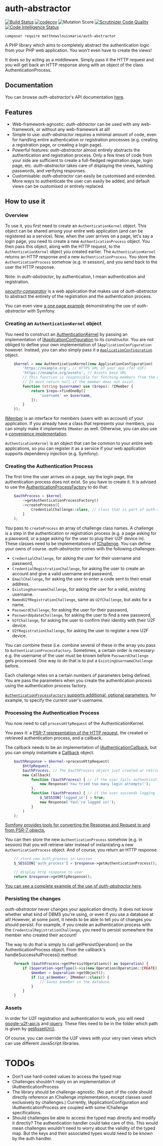 # auth-abstractor

[![Build Status](https://travis-ci.org/matthewslouismarie/auth-abstractor.svg?branch=master)](https://travis-ci.org/matthewslouismarie/auth-abstractor)
[![codecov](https://codecov.io/gh/matthewslouismarie/auth-abstractor/branch/master/graph/badge.svg)](https://codecov.io/gh/matthewslouismarie/auth-abstractor)
![Mutation Score](https://img.shields.io/badge/mutation%20score->70%25-brightgreen.svg)
[![Scrutinizer Code Quality](https://scrutinizer-ci.com/g/matthewslouismarie/auth-abstractor/badges/quality-score.png?b=master)](https://scrutinizer-ci.com/g/matthewslouismarie/auth-abstractor/?branch=master)
[![Code Intelligence Status](https://scrutinizer-ci.com/g/matthewslouismarie/auth-abstractor/badges/code-intelligence.svg?b=master)](https://scrutinizer-ci.com/code-intelligence)


    composer require matthewslouismarie/auth-abstractor


A PHP library which aims to completely abstract the authentication logic
from your PHP web application. You won't even have to create the views!

It does so by acting as a middleware. Simply pass it the HTTP request and you
will get back an HTTP response along with an object of the class
AuthenticationProcess.

## Documentation

You can browse _auth-abstractor_'s API documentation [here](https://matthewslouismarie.github.io).

## Features

 - Web-framework-agnostic: _auth-abtractor_ can be used with any web-framework,
 or without any web-framework at all!
 - Simple to use: _auth-abstractor_ requires a minimal amount of code, even for
 handling entire authentication or registration processes (e.g. creating a
 registration page, or creating a login page).
 - Powerful features: _auth-abstractor_ almost entirely abstracts the
 authentication and registration process. Only a few lines of code from your
 side are sufficient to create a full-fledged registration page, login page,
 etc. _auth-abstractor_ takes care of displaying the views, hashing passwords,
 and verifying responses.
 - Customisable: _auth-abstractor_ can easily be customised and extended. More
 ways to authenticate the user can easily be added, and default views can be
 customised or entirely replaced.

## How to use it

### Overview

To use it, you first need to create an `AuthenticationKernel` object. This
object can be shared among your entire web application (and can be registered as
a service). Now, when the user arrives on a page, let's say a login page, you
need to create a new `AuthenticationProcess` object. You then pass this object,
along with the HTTP request, to the `AuthenticationKernel` object you created
earlier.
The `AuthenticationKernel` returns an HTTP response and a new 
`AuthenticationProcess`. You store the `AuthenticationProcess` somehow (e.g. in
session), and you send back to the user the HTTP response.

Note: in _auth-abstractor_, by authentication, I mean authentication and
registration.

_[security-comparator](https://github.com/matthewslouismarie/security-comparator)_ is a web application that makes use of _auth-abstractor_ to abstract the entirety of the registration and the authentication process.

You can even view [a one page example](https://github.com/matthewslouismarie/security-comparator/blob/master/symfony/src/Controller/TmpController.php) demonstrating the use of _auth-abstractor_ with
Symfony.



### Creating an `AuthenticationKernel` object

You need to construct an [AuthenticationKernel](https://matthewslouismarie.github.io/classes/LM.AuthAbstractor.Controller.AuthenticationKernel.html) by passing an implementation of [IApplicationConfiguration](https://matthewslouismarie.github.io/classes/LM.AuthAbstractor.Configuration.IApplicationConfiguration.html) to its constructor. You are not obliged to define your own
implementation of `IApplicationConfiguration` however. Instead, you can also
simply pass it a [`ApplicationConfiguration`](https://matthewslouismarie.github.io/classes/LM.AuthAbstractor.Implementation.ApplicationConfiguration.html) object.

```php
    $kernel = new AuthenticationKernel(new ApplicationConfiguration(
        'https://example.org', // HTTPS URL of your app (for U2F)
        'https://example.org/assets', // Assets base URL
        // This function is responsible for fetching members from the database.
        // It must return null if the member does not exist.
        function (string $username) use ($repo): ?IMember {
            return $repo->findOneBy([
                'username' => $username,
            ]);
        }
    ));
```

[IMember](https://matthewslouismarie.github.io/classes/LM.AuthAbstractor.Model.IMember.html)
is an interface for members (users with an account) of your application. If you
already have a class that represents your members, you can simply make it
implements `IMember` as well. Otherwise, you can also use a [convenience
implementation](https://matthewslouismarie.github.io/classes/LM.AuthAbstractor.Implementation.Member.html).

`AuthenticationKernel` is an object that can be
common to your entire web applications, so you can register it as a service if
your web application supports dependency injection (e.g. Symfony).

### Creating the Authentication Process

The first time the user arrives on a page, say the login page, the
authentication process does not exist. So you have to create it. It is advised
to use the [AuthenticationProcessFactory](https://matthewslouismarie.github.io/classes/LM.AuthAbstractor.Factory.AuthenticationProcessFactory.html) to do that:

```php
    $authProcess = $kernel
        ->getAuthenticationProcessFactory()
        ->createProcess([
            CredentialChallenge::class, // class that is part of auth-abstractor
        ]
    );
```

You pass to `createProcess` an array of challenge class names. A challenge is a
step in the authentication or registration process (e.g. a page asking for a
password, or a page asking for the user to plug their U2F device in). These
classes need to be implementations of [IChallenge](https://matthewslouismarie.github.io/classes/LM.AuthAbstractor.Challenge.IChallenge.html).
You can define your owns of course. _auth-abstractor_ comes with the following challenges:
 - `CredentialChallenge`, for asking the user for their username and password,
 - `CredentialRegistrationChallenge`, for asking the user to create an account
 and give a valid username and password,
 - `EmailChallenge`, for asking the user to enter a code sent to their email
 address.
 - `ExistingUsernameChallenge`, for asking the user for a valid, existing
 username.
 - `NamedU2fRegistrationChallenge`, same as `U2fChallenge`, but asks for a name,
 - `PasswordChallenge`, for asking the user for their password,
 - `PasswordUpdateChallenge`, for asking the user to find a new password,
 - `U2fChallenge`, for asking the user to confirm their identity with their U2F
 device.
 - `U2fRegistrationChallenge`, for asking the user to register a new U2F device.

You can combine these (i.e. combine several of these in the array you pass to
`AuthenticationProcessFactory`. Sometimes, a certain order is necessary: e.g.
the username of the user must be known before `PasswordChallenge` gets
processed. One way to do that is to put a `ExistingUsernameChallenge` before.

Each challenge relies on a certain numbers of parameters being defined. You are
pass the parameters when you create the authentication process using the
authentication process factory.

[`AuthenticationProcessFactory` supports additional, optional parameters](https://matthewslouismarie.github.io/classes/LM.AuthAbstractor.Factory.AuthenticationProcessFactory.html),
for example, to specify the current user's username.

### Processing the Authentication Process

You now need to call `processHttpRequest` of the AuthenticationKernel.

You pass it: a [PSR-7 representation of the HTTP request](https://www.php-fig.org/psr/psr-7/),
the created or retrieved authentication process, and a callback.

The callback needs to be an implementation of [IAuthenticationCallback](https://matthewslouismarie.github.io/classes/LM.AuthAbstractor.Model.IAuthenticationCallback.html),
but you can simply instantiate a [Callback](https://matthewslouismarie.github.io/classes/LM.AuthAbstractor.Implementation.Callback.html) object.

```php
    $authResponse = $kernel->processHttpRequest(
        $httpRequest,
        $authProcess, // The $authProcess object just created or retrieved from session
        new Callback(
            function ($authProcess) { // if the user fails authenticating
                new Response('You tried too many login attempts!');
            },
            function ($authProcess) { // if the user succeeds logging in
                $_SESSION['logged_in'] = true;
                new Response('You\'re logged in!');
            }
        )
    );
```

[Symfony provides tools for converting the Response and Request to and from PSR-7
objects.](https://symfony.com/doc/current/components/psr7.html)

You can then store the new `AuthenticationProcess` somehow (e.g. in session) that
you will retrieve later instead of instantiating a new `AuthenticationProcess`
object. And of course, you return an HTTP response.

```php
    // store new auth_process in session
    $_SESSION['auth_process'] = $response->getAuthenticationProcess();

    // display http response to user
    return $response->getHttpResponse();
```

[You can see a complete example of the use of _auth-abstractor_ here](https://github.com/matthewslouismarie/security-comparator/blob/41e6a420843d7aa6a00638bf98e1babde0aa2dba/symfony/src/Controller/TmpController.php#L38).

### Persisting the changes

_auth-abstractor_ never changes your application directly. It does not know
whether what kind of DBMS you're using, or even if you use a database at all!
However, at some point, it needs to be able to tell you of changes you should
persist. For example, if you create an authentication process with the
`CredentialRegistrationChallenge`, you need to persist somewhere the member who
created their account!

The way to do that is simply to call getPersistOperation() on the
AuthenticationProcess object. From the callback's handleSuccessfulProcess()
method:

```php
    foreach ($authProcess->getPersistOperations() as $operation) {
        if ($operation->getType()->is(new Operation(Operation::CREATE))) {
            $member = $operation->getObject();
            if (is_a($member, IMember::class)) {
                // Saves $member in the database
            }
        }
    }
```

### Assets

In order for U2F registration and authentication to work, you will need
[google-u2f-api.js](https://www.npmjs.com/package/google-u2f-api.js) and
[jquery](https://www.npmjs.com/package/jquery). These files need to be in the
folder which path is given by [getAssetUri()](https://github.com/matthewslouismarie/auth-abstractor/blob/a97f0a64d5f0f8760d133f34afcf2a44ab1aa082/src/LM/Authentifier/Configuration/IApplicationConfiguration.php#L11).

Of course, you can override the U2F views with your very own views which can
use different JavaScript libraries.

# TODOs
 - Don't use hard-coded values to access the typed map
 - Challenges shouldn't reply on an implementation of IAuthenticationProcess
 - The library should be challenge-agnostic. (No part of the code should directly
 reference an IChallenge implementation, except classes used exclusively by
 challenges.) Currently, IApplicationConfiguration and IAuthenticationProcess
 are coupled with some IChallenge specifications.
 - Should challenges be able to access the typed map directly and modify it
 directly? The authentication handler could take care of this. This would
 mean challenges wouldn't need to worry about the validity of the typed map.
 But the keys and their associated types would need to be known by the auth
 handler.
